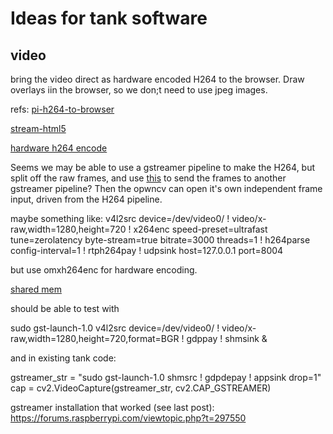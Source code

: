 # Ideas for tank software

## video
bring the video direct as hardware encoded H264 to the browser.
Draw overlays iin the browser, so we don;t need to use jpeg images.

refs:
[pi-h264-to-browser](https://github.com/dans98/pi-h264-to-browser)

[stream-html5](https://blog.ronnyvdb.net/2019/01/20/howto-stream-html5-video-h264-encoded-video-encapsulated-in-mp4-from-the-raspberry-pi-to-any-web-browser/)

[hardware h264 encode](https://forums.raspberrypi.com/viewtopic.php?t=72435)


Seems we may be able to use a gstreamer pipeline to make the H264, but split off the raw frames, and use [this](https://www.collabora.com/news-and-blog/blog/2017/11/17/ipcpipeline-splitting-a-gstreamer-pipeline-into-multiple-processes/) to send the frames to another gstreamer pipeline?
Then the opwncv can open it's own independent frame input, driven from the H264 pipeline.


maybe something like:
v4l2src device=/dev/video0/ ! video/x-raw,width=1280,height=720 ! x264enc speed-preset=ultrafast tune=zerolatency byte-stream=true bitrate=3000 threads=1 ! h264parse config-interval=1 ! rtph264pay ! udpsink host=127.0.0.1 port=8004

but use omxh264enc for hardware encoding.

[shared mem](https://stackoverflow.com/questions/57506349/gstreamer-pipeline-produce-and-consume-output-in-separate-processes)

should be able to test with

sudo gst-launch-1.0 v4l2src device=/dev/video0/ ! video/x-raw,width=1280,height=720,format=BGR ! gdppay ! shmsink &

and in existing tank code:

gstreamer_str = "sudo gst-launch-1.0 shmsrc ! gdpdepay ! appsink drop=1"
cap = cv2.VideoCapture(gstreamer_str, cv2.CAP_GSTREAMER)


gstreamer installation that worked (see last post):
https://forums.raspberrypi.com/viewtopic.php?t=297550

